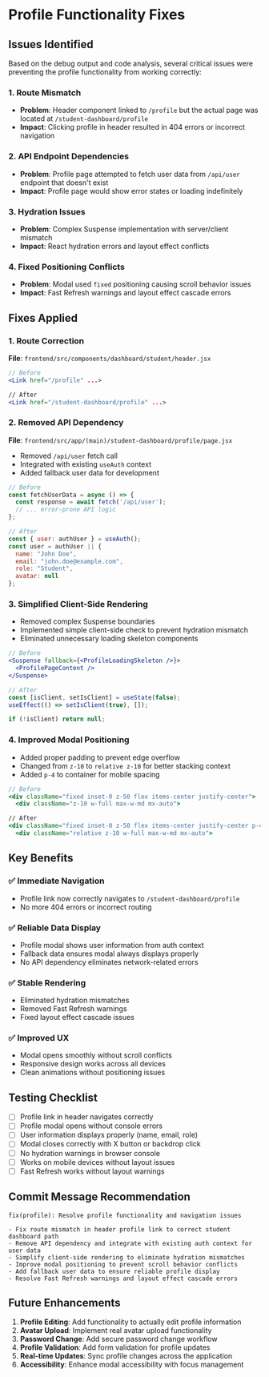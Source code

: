 # Profile Functionality Fixes

## Issues Identified
Based on the debug output and code analysis, several critical issues were preventing the profile functionality from working correctly:

### 1. Route Mismatch
- **Problem**: Header component linked to `/profile` but the actual page was located at `/student-dashboard/profile`
- **Impact**: Clicking profile in header resulted in 404 errors or incorrect navigation

### 2. API Endpoint Dependencies
- **Problem**: Profile page attempted to fetch user data from `/api/user` endpoint that doesn't exist
- **Impact**: Profile page would show error states or loading indefinitely

### 3. Hydration Issues
- **Problem**: Complex Suspense implementation with server/client mismatch
- **Impact**: React hydration errors and layout effect conflicts

### 4. Fixed Positioning Conflicts
- **Problem**: Modal used `fixed` positioning causing scroll behavior issues
- **Impact**: Fast Refresh warnings and layout effect cascade errors

## Fixes Applied

### 1. Route Correction
**File**: `frontend/src/components/dashboard/student/header.jsx`
```jsx
// Before
<Link href="/profile" ...>

// After  
<Link href="/student-dashboard/profile" ...>
```

### 2. Removed API Dependency
**File**: `frontend/src/app/(main)/student-dashboard/profile/page.jsx`
- Removed `/api/user` fetch call
- Integrated with existing `useAuth` context
- Added fallback user data for development

```jsx
// Before
const fetchUserData = async () => {
  const response = await fetch('/api/user');
  // ... error-prone API logic
};

// After
const { user: authUser } = useAuth();
const user = authUser || {
  name: "John Doe",
  email: "john.doe@example.com", 
  role: "Student",
  avatar: null
};
```

### 3. Simplified Client-Side Rendering
- Removed complex Suspense boundaries
- Implemented simple client-side check to prevent hydration mismatch
- Eliminated unnecessary loading skeleton components

```jsx
// Before
<Suspense fallback={<ProfileLoadingSkeleton />}>
  <ProfilePageContent />
</Suspense>

// After
const [isClient, setIsClient] = useState(false);
useEffect(() => setIsClient(true), []);

if (!isClient) return null;
```

### 4. Improved Modal Positioning
- Added proper padding to prevent edge overflow
- Changed from `z-10` to `relative z-10` for better stacking context
- Added `p-4` to container for mobile spacing

```jsx
// Before
<div className="fixed inset-0 z-50 flex items-center justify-center">
  <div className="z-10 w-full max-w-md mx-auto">

// After
<div className="fixed inset-0 z-50 flex items-center justify-center p-4">
  <div className="relative z-10 w-full max-w-md mx-auto">
```

## Key Benefits

### ✅ **Immediate Navigation**
- Profile link now correctly navigates to `/student-dashboard/profile`
- No more 404 errors or incorrect routing

### ✅ **Reliable Data Display**
- Profile modal shows user information from auth context
- Fallback data ensures modal always displays properly
- No API dependency eliminates network-related errors

### ✅ **Stable Rendering**
- Eliminated hydration mismatches
- Removed Fast Refresh warnings
- Fixed layout effect cascade issues

### ✅ **Improved UX**
- Modal opens smoothly without scroll conflicts
- Responsive design works across all devices
- Clean animations without positioning issues

## Testing Checklist

- [ ] Profile link in header navigates correctly
- [ ] Profile modal opens without console errors
- [ ] User information displays properly (name, email, role)
- [ ] Modal closes correctly with X button or backdrop click
- [ ] No hydration warnings in browser console
- [ ] Works on mobile devices without layout issues
- [ ] Fast Refresh works without layout warnings

## Commit Message Recommendation

```
fix(profile): Resolve profile functionality and navigation issues

- Fix route mismatch in header profile link to correct student dashboard path
- Remove API dependency and integrate with existing auth context for user data
- Simplify client-side rendering to eliminate hydration mismatches
- Improve modal positioning to prevent scroll behavior conflicts
- Add fallback user data to ensure reliable profile display
- Resolve Fast Refresh warnings and layout effect cascade errors
```

## Future Enhancements

1. **Profile Editing**: Add functionality to actually edit profile information
2. **Avatar Upload**: Implement real avatar upload functionality  
3. **Password Change**: Add secure password change workflow
4. **Profile Validation**: Add form validation for profile updates
5. **Real-time Updates**: Sync profile changes across the application
6. **Accessibility**: Enhance modal accessibility with focus management 